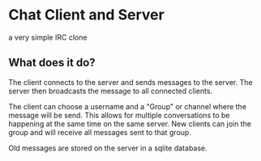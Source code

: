 # Chat Client and Server
a very simple IRC clone


## What does it do?
The client connects to the server and sends messages to the server. The server then broadcasts the message to all connected clients. 

The client can choose a username and a "Group" or channel where the message will be send. This allows for multiple conversations to be happening at the same time on the same server. New clients can join the group and will receive all messages sent to that group.

Old messages are stored on the server in a sqlite database. 